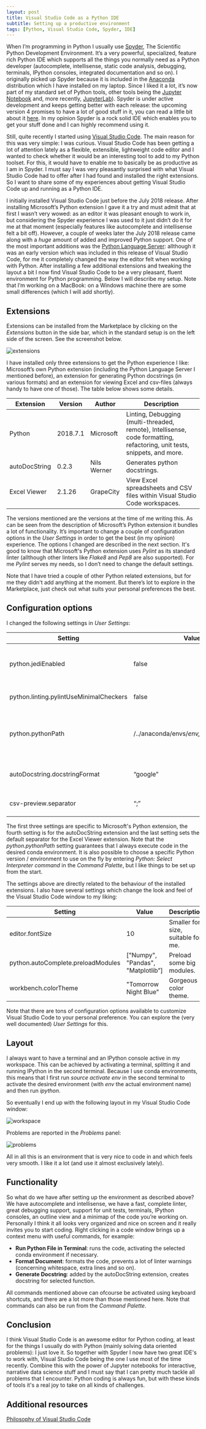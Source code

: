 ```yaml
---
layout: post
title: Visual Studio Code as a Python IDE
subtitle: Setting up a productive environment
tags: [Python, Visual Studio Code, Spyder, IDE]
---
```


When I’m programming in Python I usually use [Spyder](https://www.spyder-ide.org), The Scientific Python Development Environment. It’s a very powerful, specialized, feature rich Python IDE which supports all the things you normally need as a Python developer (autocomplete, intellisense, static code analysis, debugging, terminals, IPython consoles, integrated documentation and so on). I originally picked up Spyder because it is included in the [Anaconda](https://docs.anaconda.com/anaconda/) distribution which I have installed on my laptop. Since I liked it a lot, it’s now part of my standard set of Python tools, other tools being the [Jupyter Notebook](https://jupyter.org) and, more recently, [JupyterLab](https://github.com/jupyterlab)). Spyder is under active development and keeps getting better with each release: the upcoming version 4 promises to have a lot of good stuff in it, you can read a little bit about it [here](https://www.spyder-ide.org/blog/spyder-status-2018-present/). In my opinion Spyder is a rock solid IDE which enables you to get your stuff done and I can highly recommend using it.

Still, quite recently I started using [Visual Studio Code](https://code.visualstudio.com). The main reason for this was very simple: I was curious. Visual Studio Code has been getting a lot of attention lately as a flexible, extensible, lightweight code editor and I wanted to check whether it would be an interesting tool to add to my Python toolset. For this, it would have to enable me to basically be as productive as I am in Spyder. I must say I was very pleasantly surprised with what Visual Studio Code had to offer after I had found and installed the right extensions. So I want to share some of my experiences about getting Visual Studio Code up and running as a Python IDE.

I initially installed Visual Studio Code just before the July 2018 release. After installing Microsoft’s Python extension I gave it a try and must admit that at first I wasn’t very wowed: as an editor it was pleasant enough to work in, but considering the Spyder experience I was used to it just didn’t do it for me at that moment (especially features like autocomplete and intellisense felt a bit off). However, a couple of weeks later the July 2018 release came along with a *huge* amount of added and improved Python support. One of the most important additions was the  [Python Language Server](https://blogs.msdn.microsoft.com/pythonengineering/2018/07/18/introducing-the-python-language-server/): allthough it was an early version which was included in this release of Visual Studio Code, for me it completely changed the way the editor felt when working with Python. After installing a few additional extensions and tweaking the layout a bit I now find Visual Studio Code to be a very pleasant, fluent environment for Python programming. Below I will describe my setup. Note that I’m working on a MacBook: on a Windows machine there are some small differences (which I will add shortly).

## Extensions

Extensions can be installed from the Marketplace by clicking on the *Extensions* button in the side bar, which in the standard setup is on the left side of the screen. See the screenshot below.

![extensions](/img/VSCode_extensions.jpeg)

I have installed only three extensions to get the Python experience I like: Microsoft’s own Python extension (including the Python Language Server I mentioned before), an extension for generating Python docstrings (in various formats) and an extension for viewing Excel and csv-files (always handy to have one of those). The table below shows some details.

Extension | Version | Author | Description
--------- | ------- | ------ | -----------
Python | 2018.7.1 | Microsoft | Linting, Debugging (multi-threaded, remote), Intellisense, code formatting, refactoring, unit tests, snippets, and more.
autoDocString | 0.2.3 | Nils Werner | Generates python docstrings.
Excel Viewer | 2.1.26 | GrapeCity | View Excel spreadsheets and CSV files within Visual Studio Code workspaces.

The versions mentioned are the versions at the time of me writing this. As can be seen from the description of Microsoft’s Python extension it bundles a lot of functionality. It’s important to change a couple of configuration options in the *User Settings* in order to get the best (in my opinion) experience. The options I changed are described in the next section. It's good to know that Microsoft's Python extension uses *Pylint* as its standard linter (allthough other linters like *Flake8* and *Pep8* are also supported). For me *Pylint* serves my needs, so I don’t need to change the default settings.

Note that I have tried a couple of other Python related extensions, but for me they didn't add anything at the moment. But there’s lot to explore in the Marketplace, just check out what suits your personal preferences the best.

## Configuration options

I changed the following settings in *User Settings*:

Setting | Value | Description
------- | ----- | -----------
python.jediEnabled | false | Necessary for using the Python Language Server.
python.linting.pylintUseMinimalCheckers | false | Make sure all problems are reported.
python.pythonPath | /../anaconda/envs/*env_name*/bin/python | Path to Python executable in desired conda environment.
autoDocstring.docstringFormat | “google” | Use Google’s docstring layout.
csv-preview.separator | “;” | Use ; as a field separator.

The first three settings are specific to Microsoft's Python extension, the fourth setting is for the autoDocString extension and the last setting sets the default separator for the Excel Viewer extension. Note that the *python.pythonPath* setting guarantees that I always execute code in the desired conda environment. It is also possible to choose a specific Python version / environment to use on the fly by entering *Python: Select Interpreter command* in the *Command Palette*, but I like things to be set up from the start.

The settings above are directly related to the behaviour of the installed extensions. I also have several settings which change the look and feel of the Visual Studio Code window to my liking:

Setting | Value | Description
------- | ----- | -----------
editor.fontSize | 10 | Smaller font size, suitable for me.
python.autoComplete.preloadModules | ["Numpy", "Pandas", "Matplotlib”] | Preload some big modules.
workbench.colorTheme | "Tomorrow Night Blue" | Gorgeous color theme.

Note that there are tons of configuration options available to customize Visual Studio Code to your personal preference. You can explore the (very well documented) *User Settings* for this.

## Layout

I always want to have a terminal and an IPython console active in my workspace. This can be achieved by activating a terminal, splitting it and running IPython in the second terminal. Because I use conda environments, this means that I first run *source activate env* in the second terminal to activate the desired environment (with *env* the actual environment name) and then run *ipython*.

So eventually I end up with the following layout in my Visual Studio Code window:

![workspace](/img/VSCode_workspace.jpeg)

Problems are reported in the *Problems* panel:

![problems](/img/VSCode_problems.jpeg)

All in all this is an environment that is very nice to code in and which feels very smooth. I like it a lot (and use it almost exclusively lately).

## Functionality

So what do we have after setting up the environment as described above? We have autocomplete and intellisense, we have a fast, complete linter, great debugging support, support for unit tests, terminals, IPython consoles, an outline view and a minimap of the code you’re working on. Personally I think it all looks very organized and nice on screen and it really invites you to start coding. Right clicking in a code window brings up a context menu with useful commands, for example:

* **Run Python File in Terminal**: runs the code, activating the selected conda environment if necessary.
* **Format Document**: formats the code, prevents a lot of linter warnings (concerning whitespace, extra lines and so on).
* **Generate Docstring**: added by the autoDocString extension, creates docstring for selected function.

All commands mentioned above can ofcourse be activated using keyboard shortcuts, and there are a lot more than those mentioned here. Note that commands can also be run from the *Command Palette*.

## Conclusion


I think Visual Studio Code is an awesome editor for Python coding, at least for the things I usually do with Python (mainly solving data oriented problems): I just love it. So together with Spyder I now have two great IDE's to work with, Visual Studio Code being the one I use most of the time recently. Combine this with the power of Jupyter notebooks for interactive, narrative data science stuff and I must say that I can pretty much tackle all problems that I encounter. Python coding is always fun, but with these kinds of tools it's a real joy to take on all kinds of challenges.

## Additional resources

[Philosophy of Visual Studio Code](https://code.visualstudio.com/docs/editor/whyvscode)
